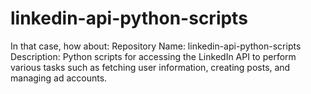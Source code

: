 # linkedin-api-python-scripts
In that case, how about:  Repository Name: linkedin-api-python-scripts  Description: Python scripts for accessing the LinkedIn API to perform various tasks such as fetching user information, creating posts, and managing ad accounts.
